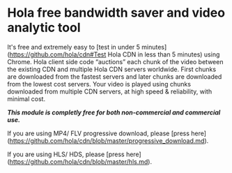 # Hola free bandwidth saver and video analytic tool 

It's free and extremely easy to [test in under 5 minutes] (https://github.com/hola/cdn#Test Hola CDN in less than 5 minutes) using Chrome.
Hola client side code “auctions” each chunk of the video between the existing CDN and  multiple Hola CDN servers worldwide. First chunks are downloaded from the fastest servers and later chunks are downloaded from the lowest cost servers. 
Your video is played using chunks downloaded from multiple CDN servers, at high speed & reliability, with minimal cost. 

**_This module is completly free for both non-commercial and commercial use._**

If you are using MP4/ FLV progressive download, please [press here] (https://github.com/hola/cdn/blob/master/progressive_download.md).

If you are using HLS/ HDS, please [press here] (https://github.com/hola/cdn/blob/master/hls.md).
